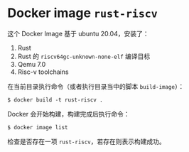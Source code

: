 # Docker image `rust-riscv`

这个 Docker Image 基于 ubuntu 20.04，安装了：

1. Rust
2. Rust 的 `riscv64gc-unknown-none-elf` 编译目标
3. Qemu 7.0
4. Risc-v toolchains

在当前目录执行命令（或者执行目录当中的脚本 `build-image`）：

`$ docker build -t rust-riscv .`

Docker 会开始构建，构建完成后执行命令：

`$ docker image list`

检查是否存在一项 `rust-riscv`，若存在则表示构建成功。
